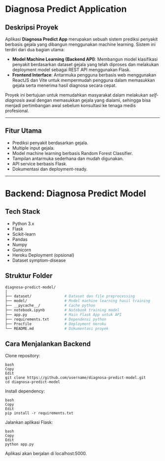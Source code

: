 # Diagnosa Predict Application

## Deskripsi Proyek

Aplikasi **Diagnosa Predict App** merupakan sebuah sistem prediksi penyakit berbasis gejala yang dibangun menggunakan machine learning. Sistem ini terdiri dari dua bagian utama:

- **Model Machine Learning (Backend API)**: Membangun model klasifikasi penyakit berdasarkan dataset gejala yang telah diproses dan melakukan deployment model sebagai REST API menggunakan Flask.
- **Frontend Interface**: Antarmuka pengguna berbasis web menggunakan ReactJS dan Vite untuk mempermudah pengguna dalam memasukkan gejala serta menerima hasil diagnosa secara cepat.

Proyek ini bertujuan untuk memudahkan masyarakat dalam melakukan *self-diagnosis* awal dengan memasukkan gejala yang dialami, sehingga bisa menjadi pertimbangan awal sebelum konsultasi ke tenaga medis profesional.

---

## Fitur Utama

- Prediksi penyakit berdasarkan gejala.
- Multiple input gejala.
- Model machine learning berbasis Random Forest Classifier.
- Tampilan antarmuka sederhana dan mudah digunakan.
- API service berbasis Flask.
- Dokumentasi dan deployment-ready.

---

# Backend: Diagnosa Predict Model

## Tech Stack

- Python 3.x
- Flask
- Scikit-learn
- Pandas
- Numpy
- Gunicorn
- Heroku Deployment (opsional)
- Dataset symptom-disease

## Struktur Folder

```bash
diagnosa-predict-model/
│
├── dataset/               # Dataset dan file preprocessing
├── model/                 # Model machine learning hasil training
├── __pycache__/           # Cache python
├── notebook.ipynb         # Notebook training model
├── app.py                 # Main Flask App untuk API
├── requirements.txt       # Dependensi python
├── Procfile               # Deployment Heroku
└── README.md              # Dokumentasi proyek
```

## Cara Menjalankan Backend
Clone repository:
```
bash
Copy
Edit
git clone https://github.com/username/diagnosa-predict-model.git
cd diagnosa-predict-model
```

Install dependency:
```
bash
Copy
Edit
pip install -r requirements.txt
```

Jalankan aplikasi Flask:
```
bash
Copy
Edit
python app.py
```
Aplikasi akan berjalan di localhost:5000.
